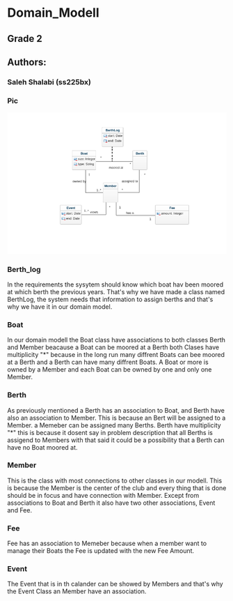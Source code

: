 # Domain_Modell
## Grade 2
## Authors:
### Saleh Shalabi (ss225bx)


### Pic
![DomainModell_2](./modell_2.png)
### Berth_log
In the requirements the sysytem should know which boat hav been moored at which berth the previous years. That's why we have made a class named BerthLog, the system needs that information to assign berths and that's why we have it in our domain model.

### Boat
In our domain modell the Boat class have associations to both classes Berth and Member beacause a Boat can be moored at a Berth both Clases have multiplicity "*" because in the long run many diffrent Boats can bee moored at a Berth and a Berth can have many diffrent Boats. 
A Boat or more is owned by a Member and each Boat can be owned by one and only one Member.

### Berth
As previously mentioned a Berth has an association to Boat, and Berth have also an association to Member. This is because an Bert will be assigned to a Member. a Memeber can be assigned many Berths.  Berth have multiplicity "*" this is because it dosent say in problem description that all Berths is assigend to Members with that said it could be a possibility that a Berth can have no Boat moored at. 

### Member
This is the class with most connections to other classes in our modell. This is because the Member is the center of the club and every thing that is done should be in focus and have connection with Member. Except from associations to Boat and Berth it also have two other associations, Event and Fee. 

### Fee
Fee has an association to Memeber because when a member want to manage their Boats the Fee is updated with the new Fee Amount. 

### Event
The Event that is in th calander can be showed by Members and that's why the Event Class an Member have an association.
